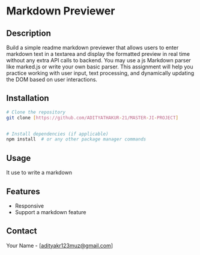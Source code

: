 # Markdown Previewer

## Description
Build a simple readme markdown previewer that allows users to enter markdown text in a textarea and display the formatted preview in real time without any extra API calls to backend. You may use a js Markdown parser like marked.js or write your own basic parser. This assignment will help you practice working with user input, text processing, and dynamically updating the DOM based on user interactions.

## Installation
```bash
# Clone the repository
git clone [https://github.com/ADITYATHAKUR-21/MASTER-JI-PROJECT]


# Install dependencies (if applicable)
npm install  # or any other package manager commands
```

## Usage
It use to write a markdown 

## Features
- Responsive
- Support a markdown feature

## Contact
Your Name - [adityakr123muz@gmail.com]

